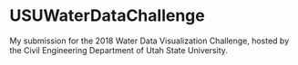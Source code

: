 # USUWaterDataChallenge
My submission for the 2018 Water Data Visualization Challenge, hosted by the Civil Engineering Department of Utah State University. 
